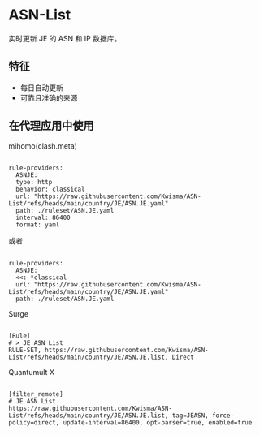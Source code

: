 
# ASN-List
    
实时更新 JE 的 ASN 和 IP 数据库。
    
## 特征
    
- 每日自动更新
- 可靠且准确的来源
    
## 在代理应用中使用
    
mihomo(clash.meta)
   
<pre><code class="language-javascript">
rule-providers:
  ASNJE:
  type: http
  behavior: classical
  url: "https://raw.githubusercontent.com/Kwisma/ASN-List/refs/heads/main/country/JE/ASN.JE.yaml"
  path: ./ruleset/ASN.JE.yaml
  interval: 86400
  format: yaml
</code></pre>

或者

<pre><code class="language-javascript">
rule-providers:
  ASNJE:
  <<: *classical
  url: "https://raw.githubusercontent.com/Kwisma/ASN-List/refs/heads/main/country/JE/ASN.JE.yaml"
  path: ./ruleset/ASN.JE.yaml
</code></pre>
    
Surge
    
<pre><code class="language-javascript">
[Rule]
# > JE ASN List
RULE-SET, https://raw.githubusercontent.com/Kwisma/ASN-List/refs/heads/main/country/JE/ASN.JE.list, Direct
</code></pre>
    
Quantumult X
    
<pre><code class="language-javascript">
[filter_remote]
# JE ASN List
https://raw.githubusercontent.com/Kwisma/ASN-List/refs/heads/main/country/JE/ASN.JE.list, tag=JEASN, force-policy=direct, update-interval=86400, opt-parser=true, enabled=true
</code></pre>

